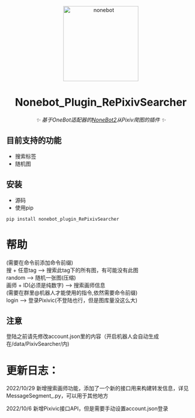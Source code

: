 <p align="center">
  <a href="https://v2.nonebot.dev/"><img src="https://v2.nonebot.dev/logo.png" width="200" height="200" alt="nonebot"></a>
</p>

<div align="center">
  
# Nonebot_Plugin_RePixivSearcher
  
_✨ 基于OneBot适配器的[NoneBot2](https://v2.nonebot.dev/)从Pixiv爬图的插件 ✨_
  
</div>

## 目前支持的功能

- 搜索标签
- 随机图

## 安装

- 源码
- 使用pip

```
pip install nonebot_plugin_RePixivSearcher
```

# 帮助  
(需要在命令前添加命令前缀)  
搜 + 任意tag ——> 搜索此tag下的所有图，有可能没有此图  
random ——> 随机一张图(压缩)  
画师 + ID(必须是纯数字) ——> 搜索画师信息  
(需要在群里@机器人才能使用的指令,依然需要命令前缀)  
login ——> 登录Pixivic(不登陆也行，但是图库量没这么大)  
## 注意
登陆之前请先修改account.json里的内容（开启机器人会自动生成在/data/PixivSearcher/内)

# 更新日志：  
2022/10/29 新增搜索画师功能，添加了一个新的接口用来构建转发信息，详见MessageSegment_.py，可以用于其他地方  
  
2022/10/6 新增Pixivic接口API，但是需要手动设置account.json登录